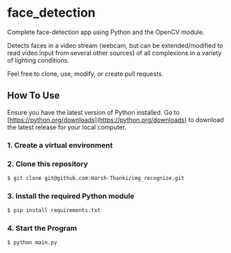 # face_detection

Complete face-detection app using Python and the OpenCV module. 

Detects faces in a video stream (webcam, but can be extended/modified to read video input from several other sources) of all complexions in a variety of lighting conditions.

Feel free to clone, use, modify, or create pull requests.


## How To Use
Ensure you have the latest version of Python installed. Go to [https://python.org/downloads](https://python.org/downloads) to download the latest release for your local computer.

### 1. Create a virtual environment

### 2. Clone this repository 

```bash
$ git clone git@github.com:Harsh-Thanki/img_recognize.git
```

### 3. Install the required Python module

```bash
$ pip install requirements.txt
```

### 4. Start the Program

```bash
$ python main.py
```

